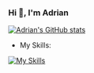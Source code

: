 

### Hi 👋, I'm Adrian

[![Adrian's GitHub stats](https://github-readme-stats.vercel.app/api?username=aadewunmi)](https://github.com/aadewunmi/github-readme-stats)

<!--
- Leetcode Stats:

![LeetCode Stats](https://leetcard.jacoblin.cool/Adrian_A?theme=light&font=Abel&ext=heatmap)
-->
- My Skills:

[![My Skills](https://skillicons.dev/icons?i=html,css,bootstrap,mongodb,express,react,nodejs,js,jquery,java,spring,python,mysql,sqlite,linux,aws,docker,git,github,eclipse,idea,visualstudio,postman,stackoverflow)](https://skillicons.dev)


<!---->
<!--
**AAdewunmi/AAdewunmi** is a ✨ _special_ ✨ repository because its `README.md` (this file) appears on your GitHub profile.

Here are some ideas to get you started:

- 🔭 I’m currently working on ...
- 🌱 I’m currently learning ...
- 👯 I’m looking to collaborate on ...
- 🤔 I’m looking for help with ...
- 💬 Ask me about ...
- 📫 How to reach me: ...
- 😄 Pronouns: ...
- ⚡ Fun fact: ...
- 📚 Resources ...
- 🥇 Goals: ...
- ⚡ Fun fact: ...





